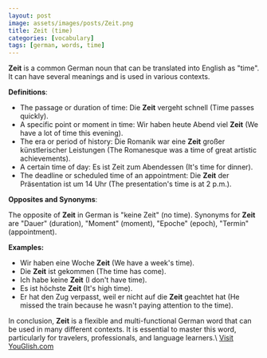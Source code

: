 ```yaml
---
layout: post
image: assets/images/posts/Zeit.png
title: Zeit (time)
categories: [vocabulary]
tags: [german, words, time]
---
```


**Zeit** is a common German noun that can be translated into English as "time". It can have several meanings and is used in various contexts.

**Definitions**:

- The passage or duration of time: Die **Zeit** vergeht schnell (Time passes quickly).
- A specific point or moment in time: Wir haben heute Abend viel **Zeit** (We have a lot of time this evening).
- The era or period of history: Die Romanik war eine **Zeit** großer künstlerischer Leistungen (The Romanesque was a time of great artistic achievements).
- A certain time of day: Es ist Zeit zum Abendessen (It's time for dinner).
- The deadline or scheduled time of an appointment: Die **Zeit** der Präsentation ist um 14 Uhr (The presentation's time is at 2 p.m.).

**Opposites and Synonyms**:

The opposite of **Zeit** in German is "keine Zeit" (no time). Synonyms for **Zeit** are "Dauer" (duration), "Moment" (moment), "Epoche" (epoch), "Termin" (appointment).

**Examples:**

- Wir haben eine Woche **Zeit** (We have a week's time).
- Die **Zeit** ist gekommen (The time has come).
- Ich habe keine **Zeit** (I don't have time).
- Es ist höchste **Zeit** (It's high time).
- Er hat den Zug verpasst, weil er nicht auf die **Zeit** geachtet hat (He missed the train because he wasn't paying attention to the time).

In conclusion, **Zeit** is a flexible and multi-functional German word that can be used in many different contexts. It is essential to master this word, particularly for travelers, professionals, and language learners.\ <a id="yg-widget-0" class="youglish-widget" data-query="Zeit" data-lang="german" data-components="8412" data-auto-start="0" data-bkg-color="theme_light" data-title="How%20to%20pronounce%20Zeit%20in%20German"  rel="nofollow" href="https://youglish.com">Visit YouGlish.com</a><script async src="https://youglish.com/public/emb/widget.js" charset="utf-8"></script>